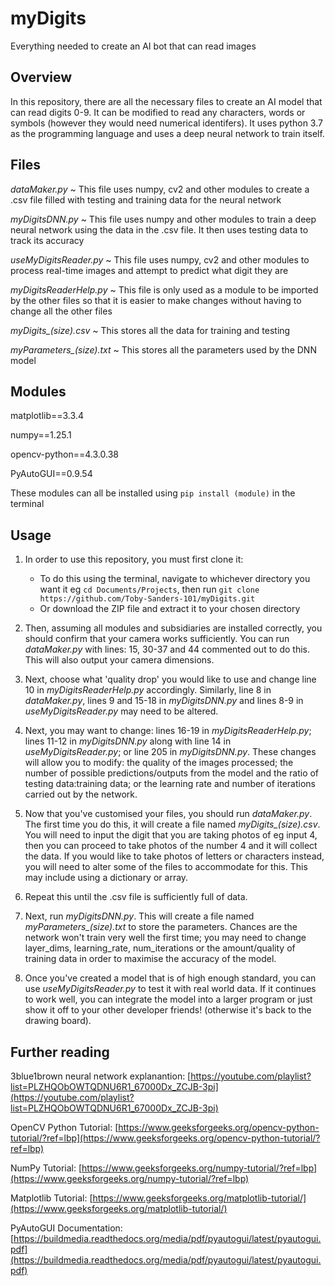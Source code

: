# myDigits
Everything needed to create an AI bot that can read images

## Overview
In this repository, there are all the necessary files to create an AI model that can read digits 0-9. It can be modified to read any characters, words or symbols (however they would need numerical identifers). It uses python 3.7 as the programming language and uses a deep neural network to train itself.

## Files
*dataMaker.py* ~ This file uses numpy, cv2 and other modules to create a .csv file filled with testing and training data for the neural network

*myDigitsDNN.py* ~ This file uses numpy and other modules to train a deep neural network using the data in the .csv file. It then uses testing data to track its accuracy

*useMyDigitsReader.py* ~ This file uses numpy, cv2 and other modules to process real-time images and attempt to predict what digit they are

*myDigitsReaderHelp.py* ~ This file is only used as a module to be imported by the other files so that it is easier to make changes without having to change all the other files


*myDigits_(size).csv* ~ This stores all the data for training and testing

*myParameters_(size).txt* ~ This stores all the parameters used by the DNN model

## Modules
matplotlib==3.3.4

numpy==1.25.1

opencv-python==4.3.0.38

PyAutoGUI==0.9.54


These modules can all be installed using `pip install (module)` in the terminal

## Usage
1. In order to use this repository, you must first clone it:
    - To do this using the terminal, navigate to whichever directory you want it eg `cd Documents/Projects`, then run `git clone https://github.com/Toby-Sanders-101/myDigits.git`
    - Or download the ZIP file and extract it to your chosen directory

1. Then, assuming all modules and subsidiaries are installed correctly, you should confirm that your camera works sufficiently. You can run *dataMaker.py* with lines: 15, 30-37 and 44 commented out to do this. This will also output your camera dimensions.

1. Next, choose what 'quality drop' you would like to use and change line 10 in *myDigitsReaderHelp.py* accordingly. Similarly, line 8 in *dataMaker.py*, lines 9 and 15-18 in *myDigitsDNN.py* and lines 8-9 in *useMyDigitsReader.py* may need to be altered.

1. Next, you may want to change: lines 16-19 in *myDigitsReaderHelp.py*; lines 11-12 in *myDigitsDNN.py* along with line 14 in *useMyDigitsReader.py*; or line 205 in *myDigitsDNN.py*. These changes will allow you to modify: the quality of the images processed; the number of possible predictions/outputs from the model and the ratio of testing data:training data; or the learning rate and number of iterations carried out by the network.

1. Now that you've customised your files, you should run *dataMaker.py*. The first time you do this, it will create a file named *myDigits_(size).csv*. You will need to input the digit that you are taking photos of eg input 4, then you can proceed to take photos of the number 4 and it will collect the data. If you would like to take photos of letters or characters instead, you will need to alter some of the files to accommodate for this. This may include using a dictionary or array.

1. Repeat this until the .csv file is sufficiently full of data.

1. Next, run *myDigitsDNN.py*. This will create a file named *myParameters_(size).txt* to store the parameters. Chances are the network won't train very well the first time; you may need to change layer_dims, learning_rate, num_iterations or the amount/quality of training data in order to maximise the accuracy of the model.

1. Once you've created a model that is of high enough standard, you can use *useMyDigitsReader.py* to test it with real world data. If it continues to work well, you can integrate the model into a larger program or just show it off to your other developer friends! (otherwise it's back to the drawing board).

## Further reading
3blue1brown neural network explanantion: [https://youtube.com/playlist?list=PLZHQObOWTQDNU6R1_67000Dx_ZCJB-3pi](https://youtube.com/playlist?list=PLZHQObOWTQDNU6R1_67000Dx_ZCJB-3pi)

OpenCV Python Tutorial: [https://www.geeksforgeeks.org/opencv-python-tutorial/?ref=lbp](https://www.geeksforgeeks.org/opencv-python-tutorial/?ref=lbp)

NumPy Tutorial: [https://www.geeksforgeeks.org/numpy-tutorial/?ref=lbp](https://www.geeksforgeeks.org/numpy-tutorial/?ref=lbp)

Matplotlib Tutorial: [https://www.geeksforgeeks.org/matplotlib-tutorial/](https://www.geeksforgeeks.org/matplotlib-tutorial/)

PyAutoGUI Documentation: [https://buildmedia.readthedocs.org/media/pdf/pyautogui/latest/pyautogui.pdf](https://buildmedia.readthedocs.org/media/pdf/pyautogui/latest/pyautogui.pdf)
